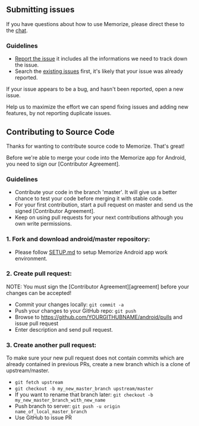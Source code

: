 ## Submitting issues

If you have questions about how to use Memorize, please direct these to the [chat](https://gitter.im/tortuvshin/memorize).

### Guidelines
* [Report the issue](https://github.com/tortuvshin/memorize/issues/new)  it includes all the informations we need to track down the issue.
* Search the [existing issues](https://github.com/tortuvshin/memorize/issues) first, it's likely that your issue was already reported.

If your issue appears to be a bug, and hasn't been reported, open a new issue.

Help us to maximize the effort we can spend fixing issues and adding new features, by not reporting duplicate issues.

## Contributing to Source Code

Thanks for wanting to contribute source code to Memorize. That's great!

Before we're able to merge your code into the Memorize app for Android, you need to sign our [Contributor Agreement].

### Guidelines
* Contribute your code in the branch 'master'. It will give us a better chance to test your code before merging it with stable code.
* For your first contribution, start a pull request on master and send us the signed [Contributor Agreement].
* Keep on using pull requests for your next contributions although you own write permissions.


### 1. Fork and download android/master repository:

* Please follow [SETUP.md](https://github.com/tortuvshin/memorize/blob/master/SETUP.md) to setup Memorize Android app work environment.


### 2. Create pull request:

NOTE: You must sign the [Contributor Agreement][agreement] before your changes can be accepted!

* Commit your changes locally: ```git commit -a```
* Push your changes to your GitHub repo: ```git push```
* Browse to https://github.com/YOURGITHUBNAME/android/pulls and issue pull request
* Enter description and send pull request.

### 3. Create another pull request:

To make sure your new pull request does not contain commits which are already contained in previous PRs, create a new branch which is a clone of upstream/master.

* ```git fetch upstream```
* ```git checkout -b my_new_master_branch upstream/master```
* If you want to rename that branch later: ```git checkout -b my_new_master_branch_with_new_name```
* Push branch to server: ```git push -u origin name_of_local_master_branch```
* Use GitHub to issue PR


